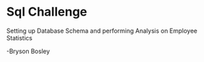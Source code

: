 # Sql Challenge

Setting up Database Schema and performing Analysis on Employee Statistics

-Bryson Bosley
